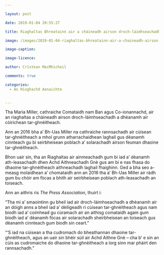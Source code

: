 ```yaml
---

layout: post

date: 2019-01-04 20:55:27

title: Riaghaltas Bhreatainn air a chàineadh airson droch-làimhseachadh a dhèanamh air còirichean tar-ghnèitheach

image: /images/2019-01-04-riaghaltas-bhreatainn-air-a-chaineadh-airson-droch-laimhseachadh-a-dheanamh-air-coirichean-tar-ghneitheach.jpg

image-caption:

image-licence:

author: Crìstean MacMhìcheil

comments: true

categories:
  - An Rìoghachd Aonaichte
  

---
```


Tha Maria Miller, cathraiche Comataidh nam Ban agus Co-ionannachd, air an riaghaltas a chàineadh airson droch-làimhseachadh a dhèanamh air còirichean tar-ghnèitheach.

<!--more-->

Ann an 2016 bha a’ Bh-Uas Miller na cathraiche rannsachadh air cùisean tar-ghnèitheach a mhol grunn atharrachaidhean laghail gus dèanamh cinnteach gu bi seirbheisean poblach a’ solarachadh airson feuman dhaoine tar-ghnèitheach.

Bhon uair sin, tha an Riaghaltas air ainmeachadh gum bi iad a’ dèanamh ath-leasachadh dhen Achd Aithneachadh Gnè gus am bi e nas fhasa do dhaoine tar-ghnèitheach aithneachadh laghail fhaighinn. Ged a bha seo a-measg molaidhean a’ chomataidh ann an 2016 tha a’ Bh-Uas Miller air ràdh gum bu chòir am fòcas a bhith air seirbheisean poblach ath-leasachadh an toiseach.

Ann an aithris ris _The Press Association_, thuirt i:

“Tha mi a’ smaointinn gu bheil iad air droch-làimhseachadh a dhèanamh air an dòigh anns a bheil iad a’ dèiligeadh ri cùisean tar-ghnèitheach agus nam biodh iad a’ coimhead gu cùramach air an aithisg comataidh agam gum biodh iad a’ dèanamh fòcas air solarachadh sheirbheisean an toiseach gus dèanamh cinnteach gum biodh sin ceart.&#8221;

&#8220;&#8216;S iad na cùisean a tha cudromach do bheathannan dhaoine tar-ghnèitheach, agus an uair sin bhèir sùil air Achd Aithne Gnè &#8211; cha b&#8217; e sin an cùis as cudromaiche do dhaoine tar-ghnèitheach a lorg sinn mar phàirt den rannsachadh.&#8221;
